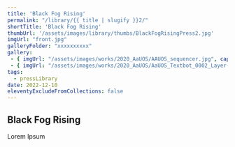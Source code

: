 ```yaml
---
title: 'Black Fog Rising'
permalink: "/library/{{ title | slugify }}2/"
shortTitle: 'Black Fog Rising'
thumbUrl: '/assets/images/library/thumbs/BlackFogRisingPress2.jpg'
imgUrl: "front.jpg"
galleryFolder: "xxxxxxxxxx"
gallery:
 - { imgUrl: "/assets/images/works/2020_AaUOS/AAUOS_sequencer.jpg", caption: "" }
 - { imgUrl: "/assets/images/works/2020_AaUOS/AaUOS_Textbot_0002_Layer-20.jpg", caption: "" }
tags:
  - pressLibrary
date: 2022-12-10
eleventyExcludeFromCollections: false
---
```



<h2>Black Fog Rising</h2>
<p>Lorem Ipsum</p>